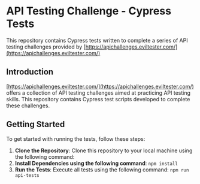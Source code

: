 # API Testing Challenge - Cypress Tests

This repository contains Cypress tests written to complete a series of API testing challenges provided by [https://apichallenges.eviltester.com/](https://apichallenges.eviltester.com/)

## Introduction

[https://apichallenges.eviltester.com/](https://apichallenges.eviltester.com/) offers a collection of API testing challenges aimed at practicing API testing skills. This repository contains Cypress test scripts developed to complete these challenges.

## Getting Started

To get started with running the tests, follow these steps:

1. **Clone the Repository**: Clone this repository to your local machine using the following command:
2. **Install Dependencies using the following command**: `npm install`
3. **Run the Tests**: Execute all tests using the following command: `npm run api-tests`
